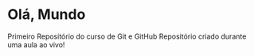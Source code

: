 # Olá, Mundo
 Primeiro Repositório do curso de Git e GitHub
 Repositório criado durante uma aula ao vivo!
